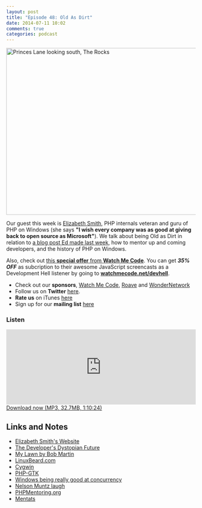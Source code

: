 ```yaml
---
layout: post
title: "Episode 48: Old As Dirt"
date: 2014-07-11 10:02
comments: true
categories: podcast
---
```

<a href="https://www.flickr.com/photos/powerhouse_museum/2633077972" title="Princes Lane looking south, The Rocks by Powerhouse Museum, on Flickr"><img src="https://farm4.staticflickr.com/3153/2633077972_48eff41093_z.jpg?zz=1" width="640" height="444" alt="Princes Lane looking south, The Rocks"></a>

Our guest this week is [Elizabeth Smith](http://emsmith.net/), PHP internals veteran and guru of PHP on Windows (she says **"I wish every company was as good at giving back to open source as Microsoft"**). We talk about being Old as Dirt in relation to [a blog post Ed made last week](http://j.mp/devdystopia), how to mentor up and coming developers, and the history of PHP on Windows.

Also, check out [this **special offer** from **Watch Me Code**](http://www.watchmecode.net/devhell?utm_source=devhell&utm_medium=banner&utm_campaign=sponsor). You can get ***35% OFF*** as subcription to their awesome JavaScript screencasts as a Development Hell listener by going to **[watchmecode.net/devhell](http://www.watchmecode.net/devhell?utm_source=devhell&utm_medium=banner&utm_campaign=sponsor)**.

* Check out our **sponsors**, [Watch Me Code](http://www.watchmecode.net/devhell?utm_source=devhell&utm_medium=banner&utm_campaign=sponsor), [Roave](http://roave.com/) and [WonderNetwork](https://wondernetwork.com/)
* Follow us on **Twitter** [here](https://twitter.com/dev_hell).
* **Rate us** on iTunes [here](http://itunes.apple.com/us/podcast/dev-hell/id489840699)
* Sign up for our **mailing list** [here](/subscribe-email.html)



### Listen

<iframe frameborder='0' height='200px' scrolling='no' seamless src='https://embed.simplecast.com/35308?color=f5f5f5' width='100%'></iframe>
<a href="http://audio.simplecast.com/35308.mp3" rel="enclosure">Download now (MP3, 32.7MB, 1:10:24)</a>

## Links and Notes

- [Elizabeth Smith's Website](http://emsmith.net/)
- [The Developer's Dystopian Future](https://the-pastry-box-project.net/ed-finkler/2014-july-6)
- [My Lawn by Bob Martin](http://blog.cleancoder.com/uncle-bob/2014/06/20/MyLawn.html)
- [LinuxBeard.com](http://linuxbeard.com/)
- [Cygwin](http://cygwin.com/)
- [PHP-GTK](http://gtk.php.net/)
- [Windows being really good at concurrency](https://speakerdeck.com/trent/parallelism-and-concurrency-with-python)
- [Nelson Muntz laugh](https://www.youtube.com/watch?v=8_4bLNM0axE)
- [PHPMentoring.org](http://phpmentoring.org)
- [Mentats](https://en.wikipedia.org/wiki/Mentat)
